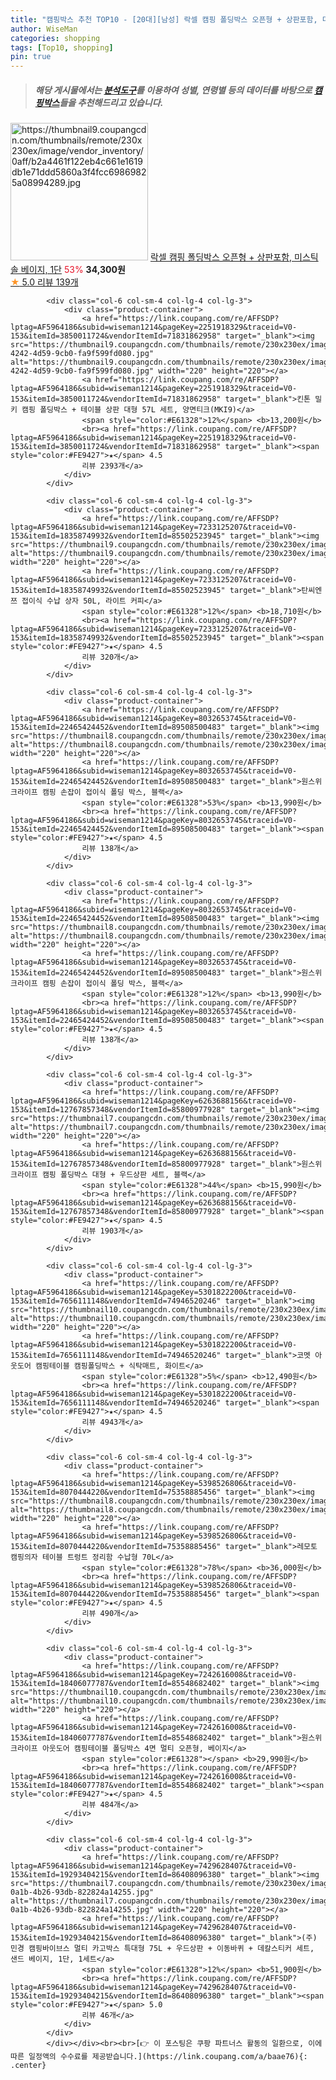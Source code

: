 ```yaml
---
title: "캠핑박스 추천 TOP10 - [20대][남성] 락셀 캠핑 폴딩박스 오픈형 + 상판포함, 미스틱 솔 베이지, 1단"
author: WiseMan
categories: shopping
tags: [Top10, shopping]
pin: true
---
```


> ##### 해당 게시물에서는 [**분석도구**](https://itemscout.io/)를 이용하여 **성별**, **연령별** 등의 데이터를 바탕으로 [**캠핑박스**](https://link.coupang.com/a/baae76)들을 추천해드리고 있습니다.
<div class="container"><div class="row">
            <div class="col-6 col-sm-4 col-lg-4 col-lg-3">
                <div class="product-container">
                    <a href="https://link.coupang.com/re/AFFSDP?lptag=AF5964186&subid=wiseman1214&pageKey=7546842108&traceid=V0-153&itemId=19851578341&vendorItemId=86952761056" target="_blank"><img src="https://thumbnail9.coupangcdn.com/thumbnails/remote/230x230ex/image/vendor_inventory/0aff/b2a4461f122eb4c661e1619db1e71ddd5860a3f4fcc69869825a08994289.jpg" alt="https://thumbnail9.coupangcdn.com/thumbnails/remote/230x230ex/image/vendor_inventory/0aff/b2a4461f122eb4c661e1619db1e71ddd5860a3f4fcc69869825a08994289.jpg" width="220" height="220"></a>
                    <a href="https://link.coupang.com/re/AFFSDP?lptag=AF5964186&subid=wiseman1214&pageKey=7546842108&traceid=V0-153&itemId=19851578341&vendorItemId=86952761056" target="_blank">락셀 캠핑 폴딩박스 오픈형 + 상판포함, 미스틱 솔 베이지, 1단</a>
                    <span style="color:#E61328">53%</span> <b>34,300원</b>
                    <br><a href="https://link.coupang.com/re/AFFSDP?lptag=AF5964186&subid=wiseman1214&pageKey=7546842108&traceid=V0-153&itemId=19851578341&vendorItemId=86952761056" target="_blank"><span style="color:#FE9427">★</span> 5.0
                    리뷰 139개</a>
                </div>
            </div>
            
            <div class="col-6 col-sm-4 col-lg-4 col-lg-3">
                <div class="product-container">
                    <a href="https://link.coupang.com/re/AFFSDP?lptag=AF5964186&subid=wiseman1214&pageKey=2251918329&traceid=V0-153&itemId=3850011724&vendorItemId=71831862958" target="_blank"><img src="https://thumbnail9.coupangcdn.com/thumbnails/remote/230x230ex/image/retail/images/2020/09/16/19/4/0a5902cd-4242-4d59-9cb0-fa9f599fd080.jpg" alt="https://thumbnail9.coupangcdn.com/thumbnails/remote/230x230ex/image/retail/images/2020/09/16/19/4/0a5902cd-4242-4d59-9cb0-fa9f599fd080.jpg" width="220" height="220"></a>
                    <a href="https://link.coupang.com/re/AFFSDP?lptag=AF5964186&subid=wiseman1214&pageKey=2251918329&traceid=V0-153&itemId=3850011724&vendorItemId=71831862958" target="_blank">킨톤 밀키 캠핑 폴딩박스 + 테이블 상판 대형 57L 세트, 양면티크(MKI9)</a>
                    <span style="color:#E61328">12%</span> <b>13,200원</b>
                    <br><a href="https://link.coupang.com/re/AFFSDP?lptag=AF5964186&subid=wiseman1214&pageKey=2251918329&traceid=V0-153&itemId=3850011724&vendorItemId=71831862958" target="_blank"><span style="color:#FE9427">★</span> 4.5
                    리뷰 2393개</a>
                </div>
            </div>
            
            <div class="col-6 col-sm-4 col-lg-4 col-lg-3">
                <div class="product-container">
                    <a href="https://link.coupang.com/re/AFFSDP?lptag=AF5964186&subid=wiseman1214&pageKey=7233125207&traceid=V0-153&itemId=18358749932&vendorItemId=85502523945" target="_blank"><img src="https://thumbnail9.coupangcdn.com/thumbnails/remote/230x230ex/image/0820_amir_esrgan_inf80k_batch_0_max3k/3805/d836d7815a5c87341a489f3a84920ae1a1b6112b910967abc704625ff5bb.jpg" alt="https://thumbnail9.coupangcdn.com/thumbnails/remote/230x230ex/image/0820_amir_esrgan_inf80k_batch_0_max3k/3805/d836d7815a5c87341a489f3a84920ae1a1b6112b910967abc704625ff5bb.jpg" width="220" height="220"></a>
                    <a href="https://link.coupang.com/re/AFFSDP?lptag=AF5964186&subid=wiseman1214&pageKey=7233125207&traceid=V0-153&itemId=18358749932&vendorItemId=85502523945" target="_blank">탄씨엔쯔 접이식 수납 상자 50L, 라이트 커피</a>
                    <span style="color:#E61328">12%</span> <b>18,710원</b>
                    <br><a href="https://link.coupang.com/re/AFFSDP?lptag=AF5964186&subid=wiseman1214&pageKey=7233125207&traceid=V0-153&itemId=18358749932&vendorItemId=85502523945" target="_blank"><span style="color:#FE9427">★</span> 4.5
                    리뷰 320개</a>
                </div>
            </div>
            
            <div class="col-6 col-sm-4 col-lg-4 col-lg-3">
                <div class="product-container">
                    <a href="https://link.coupang.com/re/AFFSDP?lptag=AF5964186&subid=wiseman1214&pageKey=8032653745&traceid=V0-153&itemId=22465424452&vendorItemId=89508500483" target="_blank"><img src="https://thumbnail8.coupangcdn.com/thumbnails/remote/230x230ex/image/0820_amir_esrgan_inf80k_batch_2_max3k/e36b/2fb987a24ea2c10d23c863d8cb86e1c30bff11cd4bc84374039888516b7e.jpg" alt="https://thumbnail8.coupangcdn.com/thumbnails/remote/230x230ex/image/0820_amir_esrgan_inf80k_batch_2_max3k/e36b/2fb987a24ea2c10d23c863d8cb86e1c30bff11cd4bc84374039888516b7e.jpg" width="220" height="220"></a>
                    <a href="https://link.coupang.com/re/AFFSDP?lptag=AF5964186&subid=wiseman1214&pageKey=8032653745&traceid=V0-153&itemId=22465424452&vendorItemId=89508500483" target="_blank">원스위크라이프 캠핑 손잡이 접이식 폴딩 박스, 블랙</a>
                    <span style="color:#E61328">53%</span> <b>13,990원</b>
                    <br><a href="https://link.coupang.com/re/AFFSDP?lptag=AF5964186&subid=wiseman1214&pageKey=8032653745&traceid=V0-153&itemId=22465424452&vendorItemId=89508500483" target="_blank"><span style="color:#FE9427">★</span> 4.5
                    리뷰 138개</a>
                </div>
            </div>
            
            <div class="col-6 col-sm-4 col-lg-4 col-lg-3">
                <div class="product-container">
                    <a href="https://link.coupang.com/re/AFFSDP?lptag=AF5964186&subid=wiseman1214&pageKey=8032653745&traceid=V0-153&itemId=22465424452&vendorItemId=89508500483" target="_blank"><img src="https://thumbnail8.coupangcdn.com/thumbnails/remote/230x230ex/image/0820_amir_esrgan_inf80k_batch_2_max3k/e36b/2fb987a24ea2c10d23c863d8cb86e1c30bff11cd4bc84374039888516b7e.jpg" alt="https://thumbnail8.coupangcdn.com/thumbnails/remote/230x230ex/image/0820_amir_esrgan_inf80k_batch_2_max3k/e36b/2fb987a24ea2c10d23c863d8cb86e1c30bff11cd4bc84374039888516b7e.jpg" width="220" height="220"></a>
                    <a href="https://link.coupang.com/re/AFFSDP?lptag=AF5964186&subid=wiseman1214&pageKey=8032653745&traceid=V0-153&itemId=22465424452&vendorItemId=89508500483" target="_blank">원스위크라이프 캠핑 손잡이 접이식 폴딩 박스, 블랙</a>
                    <span style="color:#E61328">12%</span> <b>13,990원</b>
                    <br><a href="https://link.coupang.com/re/AFFSDP?lptag=AF5964186&subid=wiseman1214&pageKey=8032653745&traceid=V0-153&itemId=22465424452&vendorItemId=89508500483" target="_blank"><span style="color:#FE9427">★</span> 4.5
                    리뷰 138개</a>
                </div>
            </div>
            
            <div class="col-6 col-sm-4 col-lg-4 col-lg-3">
                <div class="product-container">
                    <a href="https://link.coupang.com/re/AFFSDP?lptag=AF5964186&subid=wiseman1214&pageKey=6263688156&traceid=V0-153&itemId=12767857348&vendorItemId=85800977928" target="_blank"><img src="https://thumbnail7.coupangcdn.com/thumbnails/remote/230x230ex/image/vendor_inventory/84a2/03c8b6cbde6e8178440c119105f008afbf8aa2880d7ff58c655769076012.png" alt="https://thumbnail7.coupangcdn.com/thumbnails/remote/230x230ex/image/vendor_inventory/84a2/03c8b6cbde6e8178440c119105f008afbf8aa2880d7ff58c655769076012.png" width="220" height="220"></a>
                    <a href="https://link.coupang.com/re/AFFSDP?lptag=AF5964186&subid=wiseman1214&pageKey=6263688156&traceid=V0-153&itemId=12767857348&vendorItemId=85800977928" target="_blank">원스위크라이프 캠핑 폴딩박스 대형 + 우드상판 세트, 블랙</a>
                    <span style="color:#E61328">44%</span> <b>15,990원</b>
                    <br><a href="https://link.coupang.com/re/AFFSDP?lptag=AF5964186&subid=wiseman1214&pageKey=6263688156&traceid=V0-153&itemId=12767857348&vendorItemId=85800977928" target="_blank"><span style="color:#FE9427">★</span> 4.5
                    리뷰 1903개</a>
                </div>
            </div>
            
            <div class="col-6 col-sm-4 col-lg-4 col-lg-3">
                <div class="product-container">
                    <a href="https://link.coupang.com/re/AFFSDP?lptag=AF5964186&subid=wiseman1214&pageKey=5301822200&traceid=V0-153&itemId=7656111148&vendorItemId=74946520246" target="_blank"><img src="https://thumbnail10.coupangcdn.com/thumbnails/remote/230x230ex/image/0820_amir_esrgan_inf80k_batch_0_max3k/6f9a/240f136125e41880845e9bd49de75fa4f63687fddec47b28cecd736cfaa0.jpg" alt="https://thumbnail10.coupangcdn.com/thumbnails/remote/230x230ex/image/0820_amir_esrgan_inf80k_batch_0_max3k/6f9a/240f136125e41880845e9bd49de75fa4f63687fddec47b28cecd736cfaa0.jpg" width="220" height="220"></a>
                    <a href="https://link.coupang.com/re/AFFSDP?lptag=AF5964186&subid=wiseman1214&pageKey=5301822200&traceid=V0-153&itemId=7656111148&vendorItemId=74946520246" target="_blank">코멧 아웃도어 캠핑테이블 캠핑폴딩박스 + 식탁매트, 화이트</a>
                    <span style="color:#E61328">5%</span> <b>12,490원</b>
                    <br><a href="https://link.coupang.com/re/AFFSDP?lptag=AF5964186&subid=wiseman1214&pageKey=5301822200&traceid=V0-153&itemId=7656111148&vendorItemId=74946520246" target="_blank"><span style="color:#FE9427">★</span> 4.5
                    리뷰 4943개</a>
                </div>
            </div>
            
            <div class="col-6 col-sm-4 col-lg-4 col-lg-3">
                <div class="product-container">
                    <a href="https://link.coupang.com/re/AFFSDP?lptag=AF5964186&subid=wiseman1214&pageKey=5398526806&traceid=V0-153&itemId=8070444220&vendorItemId=75358885456" target="_blank"><img src="https://thumbnail8.coupangcdn.com/thumbnails/remote/230x230ex/image/rs_quotation_api/hk5yhjvz/d670ce41d67741ad9b17944899f210ce.jpg" alt="https://thumbnail8.coupangcdn.com/thumbnails/remote/230x230ex/image/rs_quotation_api/hk5yhjvz/d670ce41d67741ad9b17944899f210ce.jpg" width="220" height="220"></a>
                    <a href="https://link.coupang.com/re/AFFSDP?lptag=AF5964186&subid=wiseman1214&pageKey=5398526806&traceid=V0-153&itemId=8070444220&vendorItemId=75358885456" target="_blank">레모토 캠핑의자 테이블 트렁트 정리함 수납형 70L</a>
                    <span style="color:#E61328">78%</span> <b>36,000원</b>
                    <br><a href="https://link.coupang.com/re/AFFSDP?lptag=AF5964186&subid=wiseman1214&pageKey=5398526806&traceid=V0-153&itemId=8070444220&vendorItemId=75358885456" target="_blank"><span style="color:#FE9427">★</span> 4.5
                    리뷰 490개</a>
                </div>
            </div>
            
            <div class="col-6 col-sm-4 col-lg-4 col-lg-3">
                <div class="product-container">
                    <a href="https://link.coupang.com/re/AFFSDP?lptag=AF5964186&subid=wiseman1214&pageKey=7242616008&traceid=V0-153&itemId=18406077787&vendorItemId=85548682402" target="_blank"><img src="https://thumbnail10.coupangcdn.com/thumbnails/remote/230x230ex/image/vendor_inventory/a1cb/f5a3b172a88c700fae3848da5c06a1be695905b7001349d426fd0e724ec3.jpg" alt="https://thumbnail10.coupangcdn.com/thumbnails/remote/230x230ex/image/vendor_inventory/a1cb/f5a3b172a88c700fae3848da5c06a1be695905b7001349d426fd0e724ec3.jpg" width="220" height="220"></a>
                    <a href="https://link.coupang.com/re/AFFSDP?lptag=AF5964186&subid=wiseman1214&pageKey=7242616008&traceid=V0-153&itemId=18406077787&vendorItemId=85548682402" target="_blank">원스위크라이프 아웃도어 캠핑테이블 폴딩박스 4면 멀티 오픈형, 베이지</a>
                    <span style="color:#E61328"></span> <b>29,990원</b>
                    <br><a href="https://link.coupang.com/re/AFFSDP?lptag=AF5964186&subid=wiseman1214&pageKey=7242616008&traceid=V0-153&itemId=18406077787&vendorItemId=85548682402" target="_blank"><span style="color:#FE9427">★</span> 4.5
                    리뷰 484개</a>
                </div>
            </div>
            
            <div class="col-6 col-sm-4 col-lg-4 col-lg-3">
                <div class="product-container">
                    <a href="https://link.coupang.com/re/AFFSDP?lptag=AF5964186&subid=wiseman1214&pageKey=7429628407&traceid=V0-153&itemId=19293404215&vendorItemId=86408096380" target="_blank"><img src="https://thumbnail7.coupangcdn.com/thumbnails/remote/230x230ex/image/retail/images/2023/06/28/12/4/905f821a-0a1b-4b26-93db-822824a14255.jpg" alt="https://thumbnail7.coupangcdn.com/thumbnails/remote/230x230ex/image/retail/images/2023/06/28/12/4/905f821a-0a1b-4b26-93db-822824a14255.jpg" width="220" height="220"></a>
                    <a href="https://link.coupang.com/re/AFFSDP?lptag=AF5964186&subid=wiseman1214&pageKey=7429628407&traceid=V0-153&itemId=19293404215&vendorItemId=86408096380" target="_blank">(주) 민경 캠핑바이브스 멀티 카고박스 특대형 75L + 우드상판 + 이동바퀴 + 데칼스티커 세트, 샌드 베이지, 1단, 1세트</a>
                    <span style="color:#E61328">12%</span> <b>51,900원</b>
                    <br><a href="https://link.coupang.com/re/AFFSDP?lptag=AF5964186&subid=wiseman1214&pageKey=7429628407&traceid=V0-153&itemId=19293404215&vendorItemId=86408096380" target="_blank"><span style="color:#FE9427">★</span> 5.0
                    리뷰 46개</a>
                </div>
            </div>
            </div></div><br><br>[👉 이 포스팅은 쿠팡 파트너스 활동의 일환으로, 이에 따른 일정액의 수수료를 제공받습니다.](https://link.coupang.com/a/baae76){: .center}